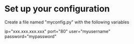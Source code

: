 # Set up your configuration
Create a file named "myconfig.py" with the following variables

ip="xxx.xxx.xxx.xxx"
port="80"
user="myusername"
password="mypassword"
